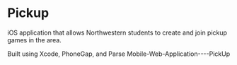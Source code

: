 # Pickup
iOS application that allows Northwestern students to create and join pickup games in the area.

Built using Xcode, PhoneGap, and Parse 
Mobile-Web-Application----PickUp
